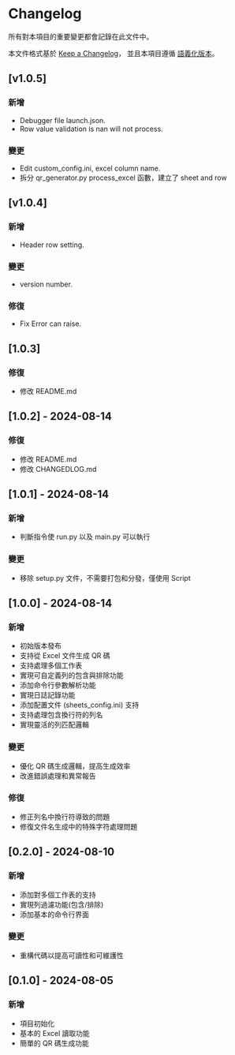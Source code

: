# Changelog

所有對本項目的重要變更都會記錄在此文件中。

本文件格式基於 [Keep a Changelog](https://keepachangelog.com/en/1.0.0/)，
並且本項目遵循 [語義化版本](https://semver.org/spec/v2.0.0.html)。


## [v1.0.5]

### 新增
- Debugger file launch.json.
- Row value validation is nan will not process.

### 變更
- Edit custom_config.ini, excel column name.
- 拆分 qr_generator.py process_excel 函數，建立了 sheet and row

## [v1.0.4]

### 新增
- Header row setting.

### 變更
- version number.

### 修復
- Fix Error can raise.

## [1.0.3]

### 修復
- 修改 README.md

## [1.0.2] - 2024-08-14

### 修復
- 修改 README.md
- 修改 CHANGEDLOG.md

## [1.0.1] - 2024-08-14

### 新增
- 判斷指令使 run.py 以及 main.py 可以執行

### 變更
- 移除 setup.py 文件，不需要打包和分發，僅使用 Script

## [1.0.0] - 2024-08-14

### 新增
- 初始版本發布
- 支持從 Excel 文件生成 QR 碼
- 支持處理多個工作表
- 實現可自定義列的包含與排除功能
- 添加命令行參數解析功能
- 實現日誌記錄功能
- 添加配置文件 (sheets_config.ini) 支持
- 支持處理包含換行符的列名
- 實現靈活的列匹配邏輯

### 變更
- 優化 QR 碼生成邏輯，提高生成效率
- 改進錯誤處理和異常報告

### 修復
- 修正列名中換行符導致的問題
- 修復文件名生成中的特殊字符處理問題

## [0.2.0] - 2024-08-10

### 新增
- 添加對多個工作表的支持
- 實現列過濾功能(包含/排除)
- 添加基本的命令行界面

### 變更
- 重構代碼以提高可讀性和可維護性

## [0.1.0] - 2024-08-05

### 新增
- 項目初始化
- 基本的 Excel 讀取功能
- 簡單的 QR 碼生成功能

